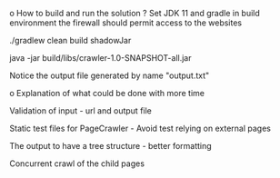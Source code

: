 
o	How to build and run the solution ?
 Set JDK 11 and gradle in build environment
 the firewall should permit access to the websites
 
 ./gradlew clean build shadowJar
 
 java -jar build/libs/crawler-1.0-SNAPSHOT-all.jar
 
 Notice the output file generated by name "output.txt"
 
 
o	Explanation of what could be done with more time

Validation of input - url and output file

Static test files for PageCrawler - Avoid test relying on external pages

The output to have a tree structure - better formatting

Concurrent crawl of the child pages

